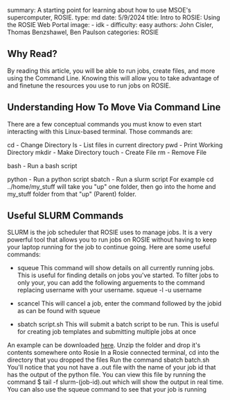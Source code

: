 summary: A starting point for learning about how to use MSOE's supercomputer, ROSIE.
type: md
date: 5/9/2024
title: Intro to ROSIE: Using the ROSIE Web Portal
image: - idk - 
difficulty: easy
authors: John Cisler, Thomas Benzshawel, Ben Paulson
categories: ROSIE


## Why Read?
By reading this article, you will be able to run jobs, create files, and more using the Command Line. Knowing this will allow you to take advantage of and finetune the resources you use to run jobs on ROSIE.  


## Understanding How To Move Via Command Line
There are a few conceptual commands you must know to even start interacting with this Linux-based terminal. Those commands are:

cd - Change Directory
ls - List files in current directory
pwd - Print Working Directory
mkdir - Make Directory
touch - Create File
rm - Remove File

bash - Run a bash script

python - Run a python script
sbatch - Run a slurm script
For example cd ../home/my_stuff will take you "up" one folder, then go into the home and my_stuff folder from that "up" (Parent) folder.

## Useful SLURM Commands
SLURM is the job scheduler that ROSIE uses to manage jobs. It is a very powerful tool that allows you to run jobs on ROSIE without having to keep your laptop running for the job to continue going. Here are some useful commands:

- squeue
This command will show details on all currently running jobs. This is useful for finding details on jobs you've started. To filter jobs to only your, you can add the following arguements to the command replacing username with your username. squeue -l -u username

- scancel
This will cancel a job, enter the command followed by the jobid as can be found with squeue

- sbatch script.sh
This will submit a batch script to be run. This is useful for creating job templates and submitting multiple jobs at once

An example can be downloaded [here](https://drive.google.com/file/d/1Nu-_6Oa1_iZV2gFkuhSLheB7cEtXfEmM/view?usp=sharing). Unzip the folder and drop it's contents somewhere onto Rosie In a Rosie connected terminal, cd into the directory that you dropped the files Run the command sbatch batch.sh You'll notice that you not have a .out file with the name of your job id that has the output of the python file. You can view this file by running the command $ tail -f slurm-(job-id).out which will show the output in real time. You can also use the squeue command to see that your job is running